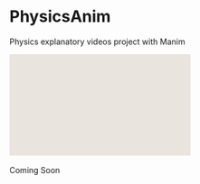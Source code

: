 # PhysicsAnim
Physics explanatory videos project with Manim

<img src="https://github.com/iansyahr/PhysicsAnim/blob/main/ElectroStatic/exampleV1.gif"/>

Coming Soon

